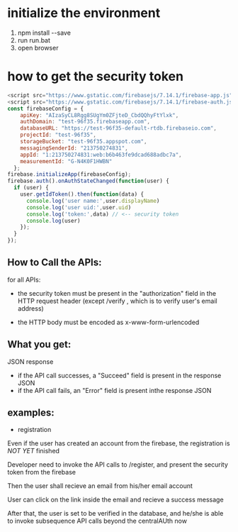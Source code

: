 # initialize the environment

1. npm install --save
2. run run.bat
3. open browser

# how to get the security token

```js
<script src="https://www.gstatic.com/firebasejs/7.14.1/firebase-app.js"></script>
<script src="https://www.gstatic.com/firebasejs/7.14.1/firebase-auth.js"></script>
const firebaseConfig = {
    apiKey: "AIzaSyCL8Rgg8SUgYm0ZFjteD_CbdQQhyFtYlxk",
    authDomain: "test-96f35.firebaseapp.com",
    databaseURL: "https://test-96f35-default-rtdb.firebaseio.com",
    projectId: "test-96f35",
    storageBucket: "test-96f35.appspot.com",
    messagingSenderId: "213750274831",
    appId: "1:213750274831:web:b6b463fe9dcad688adbc7a",
    measurementId: "G-N4K0F1HWBN"
  };
firebase.initializeApp(firebaseConfig);
firebase.auth().onAuthStateChanged(function(user) {
  if (user) {
    user.getIdToken().then(function(data) {
      console.log('user name:',user.displayName)
	  console.log('user uid:',user.uid)
	  console.log('token:',data) // <-- security token
	  console.log(user)
    });
  }
});
```


## How to Call the APIs:



  for all APIs:
 
* the security token must be present in the "authorization" field in the HTTP request header (except /verify , which is to verify user's email address)
    
* the HTTP body must be encoded as x-www-form-urlencoded
    

## What you get:
  JSON response
  
  * if the API call successes, a "Succeed" field is present in the response JSON
  * if the API call fails, an "Error" field is present inthe response JSON
   
## examples:
* registration

Even if the user has created an account from the firebase, the registration is *NOT YET* finished

Developer need to invoke the API calls to /register, and present the security token from the firebase


Then the user shall recieve an email from his/her email account

User can  click on the link inside the email and recieve a success message

After that, the user is set to be verified in the database, and he/she is able to invoke subsequence API calls beyond the centralAUth now
